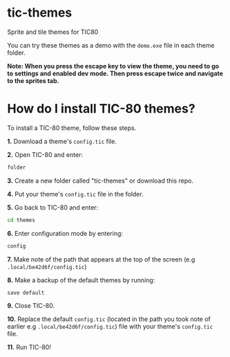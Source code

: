 # tic-themes
Sprite and tile themes for TIC80

You can try these themes as a demo with the `demo.exe` file in each theme folder.

**Note: When you press the escape key to view the theme, you need to go to settings and enabled dev mode. Then press escape twice and navigate to the sprites tab.**

# How do I install TIC-80 themes?
To install a TIC-80 theme, follow these steps.

**1.** Download a theme's `config.tic` file.

**2.** Open TIC-80 and enter:
```cmd
folder
```

**3.** Create a new folder called "tic-themes" or download this repo.

**4.** Put your theme's `config.tic` file in the folder.

**5.** Go back to TIC-80 and enter:
```cmd
cd themes
```

**6.** Enter configuration mode by entering:
```cmd
config
```

**7.** Make note of the path that appears at the top of the screen (e.g `.local/be42d6f/config.tic`)

**8.** Make a backup of the default themes by running:
```cmd
save default
```
**9.** Close TIC-80.

**10.** Replace the default `config.tic` (located in the path you took note of earlier e.g `.local/be42d6f/config.tic`) file with your theme's `config.tic` file.

**11.** Run TIC-80!